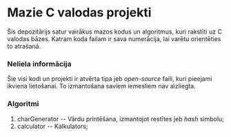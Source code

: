 # Mazie C valodas projekti

Šis depozitārijs satur vairākus mazos kodus un algoritmus, kuri rakstīti uz C valodas bāzes. Katram koda failam ir sava numerācija, lai varētu orientēties to atrašanā.

### Neliela informācija

Šie visi kodi un projekti ir atvērta tipa jeb _open-source_ faili, kuri pieejami ikviena lietošanai. To izmantošana saviem iemesliem nav aizliegta.

### Algoritmi

1. charGenerator -- Vārdu printēšana, izmantojot restītes jeb _hash_ simbolu;
2. calculator -- Kalkulators;
